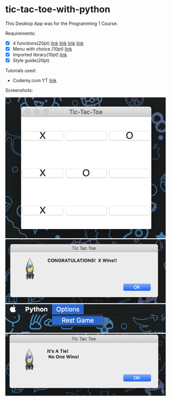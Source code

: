 # tic-tac-toe-with-python

This Desktop App was for the Programming 1 Course.

Requirements: 
- [x] 4 functions(20pt) [link](https://github.com/karybekov22/tic-tac-toe-with-python/blob/07bd2157a95b33da6bfdd65f20d885e573ab665a/main.py#L12-L22) [link](https://github.com/karybekov22/tic-tac-toe-with-python/blob/07bd2157a95b33da6bfdd65f20d885e573ab665a/main.py#L161-L176) [link](https://github.com/karybekov22/tic-tac-toe-with-python/blob/07bd2157a95b33da6bfdd65f20d885e573ab665a/main.py#L178-L209) [link](https://github.com/karybekov22/tic-tac-toe-with-python/blob/07bd2157a95b33da6bfdd65f20d885e573ab665a/main.py#L24-L159)
- [x] Menu with choice.(10pt) [link](https://github.com/karybekov22/tic-tac-toe-with-python/blob/07bd2157a95b33da6bfdd65f20d885e573ab665a/main.py#L211-L222)
- [x] Imported library(10pt) [link](https://github.com/karybekov22/tic-tac-toe-with-python/blob/07bd2157a95b33da6bfdd65f20d885e573ab665a/main.py#L1-L2)
- [x] Style guide(20pt)

Tutorials used:
- Codemy.com YT [link](https://www.youtube.com/channel/UCFB0dxMudkws1q8w5NJEAmw)

Screenshots:

<img src="https://github.com/karybekov22/tic-tac-toe-with-python/blob/main/Screen%20Shot%202020-10-31%20at%2001.24.55.png">
<img src="https://github.com/karybekov22/tic-tac-toe-with-python/blob/main/Screen%20Shot%202020-10-31%20at%2001.25.01.png">
<img src="https://github.com/karybekov22/tic-tac-toe-with-python/blob/main/Screen%20Shot%202020-10-31%20at%2001.25.29.png">
<img src="https://github.com/karybekov22/tic-tac-toe-with-python/blob/main/Screen%20Shot%202020-10-31%20at%2001.25.59.png">
